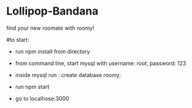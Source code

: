 # Lollipop-Bandana
find your new roomate with roomy!

#to start:

 * run npm install from directory
 * from command line, start mysql with username: root, password: 123
 * inside mysql run : 
 create database roomy;
 
 
 * run npm start
 * go to localhose:3000
